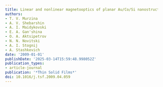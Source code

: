 ```yaml
---
title: Linear and nonlinear magnetooptics of planar Au/Co/Si nanostructures
authors:
- T. V. Murzina
- A. V. Shebarshin
- A. I. Maidykovski
- E. A. Gan'shina
- O. A. Aktsipetrov
- N. N. Novitski
- A. I. Stognij
- A. Stashkevich
date: '2009-01-01'
publishDate: '2025-03-14T15:59:48.998052Z'
publication_types:
- article-journal
publication: '*Thin Solid Films*'
doi: 10.1016/j.tsf.2009.04.059
---
```


